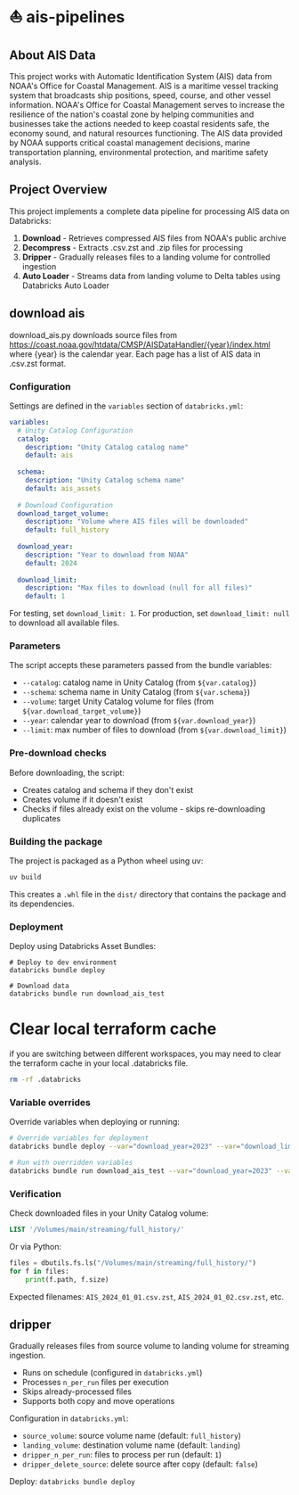 # ⛵ ais-pipelines

## About AIS Data

This project works with Automatic Identification System (AIS) data from NOAA's Office for Coastal Management. AIS is a maritime vessel tracking system that broadcasts ship positions, speed, course, and other vessel information. NOAA's Office for Coastal Management serves to increase the resilience of the nation's coastal zone by helping communities and businesses take the actions needed to keep coastal residents safe, the economy sound, and natural resources functioning. The AIS data provided by NOAA supports critical coastal management decisions, marine transportation planning, environmental protection, and maritime safety analysis.

## Project Overview

This project implements a complete data pipeline for processing AIS data on Databricks:

1. **Download** - Retrieves compressed AIS files from NOAA's public archive
2. **Decompress** - Extracts .csv.zst and .zip files for processing
3. **Dripper** - Gradually releases files to a landing volume for controlled ingestion
4. **Auto Loader** - Streams data from landing volume to Delta tables using Databricks Auto Loader


## download ais

download_ais.py downloads source files from https://coast.noaa.gov/htdata/CMSP/AISDataHandler/{year}/index.html 
where {year} is the calendar year. Each page has a list of AIS data in .csv.zst format.

### Configuration

Settings are defined in the `variables` section of `databricks.yml`:

```yaml
variables:
  # Unity Catalog Configuration
  catalog:
    description: "Unity Catalog catalog name"
    default: ais
  
  schema:
    description: "Unity Catalog schema name"
    default: ais_assets
  
  # Download Configuration
  download_target_volume:
    description: "Volume where AIS files will be downloaded"
    default: full_history
  
  download_year:
    description: "Year to download from NOAA"
    default: 2024
  
  download_limit:
    description: "Max files to download (null for all files)"
    default: 1
```

For testing, set `download_limit: 1`. For production, set `download_limit: null` to download all available files.

### Parameters

The script accepts these parameters passed from the bundle variables:

- `--catalog`: catalog name in Unity Catalog (from `${var.catalog}`)
- `--schema`: schema name in Unity Catalog (from `${var.schema}`)
- `--volume`: target Unity Catalog volume for files (from `${var.download_target_volume}`)
- `--year`: calendar year to download (from `${var.download_year}`)
- `--limit`: max number of files to download (from `${var.download_limit}`)

### Pre-download checks

Before downloading, the script:

* Creates catalog and schema if they don't exist
* Creates volume if it doesn't exist
* Checks if files already exist on the volume - skips re-downloading duplicates

### Building the package

The project is packaged as a Python wheel using uv:

```bash
uv build
```

This creates a `.whl` file in the `dist/` directory that contains the package and its dependencies.

### Deployment

Deploy using Databricks Asset Bundles:

```
# Deploy to dev environment
databricks bundle deploy

# Download data
databricks bundle run download_ais_test

```

# Clear local terraform cache
if you are switching between different workspaces, you may need to clear the terraform cache in your local .databricks file. 

```bash
rm -rf .databricks
```

### Variable overrides

Override variables when deploying or running:

```bash
# Override variables for deployment
databricks bundle deploy --var="download_year=2023" --var="download_limit=5"

# Run with overridden variables
databricks bundle run download_ais_test --var="download_year=2023" --var="download_limit=5"
```

### Verification

Check downloaded files in your Unity Catalog volume:

```sql
LIST '/Volumes/main/streaming/full_history/'
```

Or via Python:

```python
files = dbutils.fs.ls("/Volumes/main/streaming/full_history/")
for f in files:
    print(f.path, f.size)
```

Expected filenames: `AIS_2024_01_01.csv.zst`, `AIS_2024_01_02.csv.zst`, etc.

## dripper

Gradually releases files from source volume to landing volume for streaming ingestion.

- Runs on schedule (configured in `databricks.yml`)
- Processes `n_per_run` files per execution
- Skips already-processed files
- Supports both copy and move operations

Configuration in `databricks.yml`:
- `source_volume`: source volume name (default: `full_history`)
- `landing_volume`: destination volume name (default: `landing`)
- `dripper_n_per_run`: files to process per run (default: `1`)
- `dripper_delete_source`: delete source after copy (default: `false`)

Deploy: `databricks bundle deploy`
